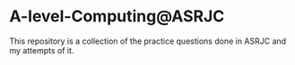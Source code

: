 # A-level-Computing@ASRJC
This repository is a collection of the practice questions done in ASRJC and my attempts of it.
